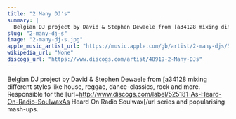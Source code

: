 ```yaml
---
title: "2 Many DJ's"
summary: |
  Belgian DJ project by David & Stephen Dewaele from [a34128 mixing different styles like house, reggae, dance-classics, rock and more. Responsible for the [url=http://www.discogs.com/label/525181-As-Heard-On-Radio-SoulwaxAs Heard On Radio Soulwax[/url series and popularising mash-ups.
slug: "2-many-dj-s"
image: "2-many-dj-s.jpg"
apple_music_artist_url: "https://music.apple.com/gb/artist/2-many-djs/537691055"
wikipedia_url: "None"
discogs_url: "https://www.discogs.com/artist/48919-2-Many-DJs"
---
```


Belgian DJ project by David & Stephen Dewaele from [a34128 mixing different styles like house, reggae, dance-classics, rock and more. Responsible for the [url=http://www.discogs.com/label/525181-As-Heard-On-Radio-SoulwaxAs Heard On Radio Soulwax[/url series and popularising mash-ups.
